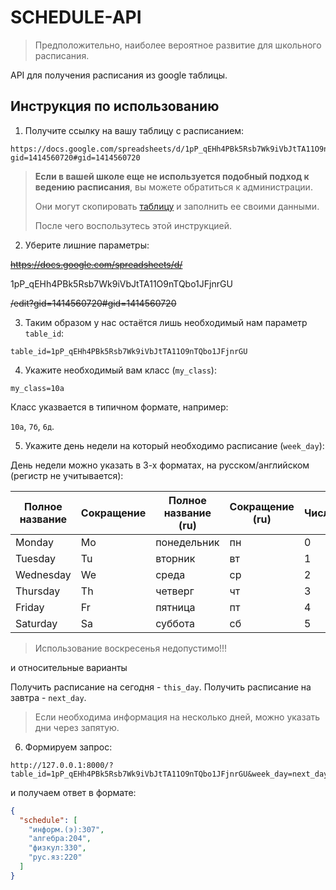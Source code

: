 # SCHEDULE-API

> Предположительно, наиболее вероятное развитие для школьного расписания.

API для получения расписания из google таблицы.

## Инструкция по использованию

1. Получите ссылку на вашу таблицу с расписанием:

```
https://docs.google.com/spreadsheets/d/1pP_qEHh4PBk5Rsb7Wk9iVbJtTA11O9nTQbo1JFjnrGU/edit?gid=1414560720#gid=1414560720
```

> **Если в вашей школе еще не используется подобный подход к ведению расписания**, вы можете обратиться к администрации.
> 
> Они могут скопировать [таблицу](https://docs.google.com/spreadsheets/d/1pP_qEHh4PBk5Rsb7Wk9iVbJtTA11O9nTQbo1JFjnrGU) и заполнить ее своими данными.
>
> После чего воспользутесь этой инструкцией.


2. Уберите лишние параметры:

~~https://docs.google.com/spreadsheets/d/~~

1pP_qEHh4PBk5Rsb7Wk9iVbJtTA11O9nTQbo1JFjnrGU

~~/edit?gid=1414560720#gid=1414560720~~

3. Таким образом у нас остаётся лишь необходимый нам параметр `table_id`:

```
table_id=1pP_qEHh4PBk5Rsb7Wk9iVbJtTA11O9nTQbo1JFjnrGU
```

4. Укажите необходимый вам класс (`my_class`):

```
my_class=10а
```

Класс указвается в типичном формате, например:

`10а`, `7б`, `6д`.

5. Укажите день недели на который необходимо расписание (`week_day`):

День недели можно указать в 3-х форматах, на русском/английском (регистр не учитывается):

| Полное название | Сокращение | Полное название (ru) | Сокращение (ru) | Число |
| --------------- | ---------- | -------------------- | --------------- | ----- |
| Monday          | Mo         | понедельник          | пн              | 0     |
| Tuesday         | Tu         | вторник              | вт              | 1     |
| Wednesday       | We         | среда                | ср              | 2     |
| Thursday        | Th         | четверг              | чт              | 3     |
| Friday          | Fr         | пятница              | пт              | 4     |
| Saturday        | Sa         | суббота              | сб              | 5     |

> Использование воскресенья недопустимо!!!

и относительные варианты

Получить расписание на сегодня - `this_day`.
Получить расписание на завтра - `next_day`.

> Если необходима информация на несколько дней, можно указать дни через запятую.

6. Формируем запрос:

```
http://127.0.0.1:8000/?table_id=1pP_qEHh4PBk5Rsb7Wk9iVbJtTA11O9nTQbo1JFjnrGU&week_day=next_day&my_class=10а
```

и получаем ответ в формате:

```json
{
  "schedule": [
    "информ.(э):307",
    "алгебра:204",
    "физкул:330",
    "рус.яз:220"
  ]
}
```
